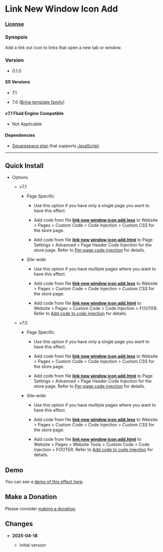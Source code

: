 # Link New Window Icon Add

### [License][1]

### Synopsis

Add a link out icon to links that open a new tab or window.

### Version

  * 0.1.0

#### SS Versions

  * 7.1
  
  * 7.0 ([Brine template family][2])

#### v7.1 Fluid Engine Compatible

  * Not Applicable

#### Dependencies

  * [Squarespace plan][3] that supports [JavaScript][4].

---

## Quick Install

* Options

  * v7.1
  
    * Page Specific
    
      * Use this option if you have only a single page you want to have this
        effect.
        
      * Add code from file **[link new window icon add.less][5]** to Website >
        Pages > Custom Code > Code Injection > Custom CSS for the store page.
        
      * Add code from file **[link new window icon add.html][6]** to
        Page Settings > Advanced > Page Header Code Injection for the store
        page. Refer to [Per-page code injection][7] for details.
        
    * Site-wide
    
      * Use this option if you have multiple pages where you want to have this
        effect.
        
      * Add code from file **[link new window icon add.less][5]** to Website >
        Pages > Custom Code > Code Injection > Custom CSS for the store page.
        
      * Add code from file **[link new window icon add.html][6]** to Website >
        Pages > Custom Code > Code Injection > FOOTER. Refer to [Add code to
        code injection][8] for details.
        
  * v7.0
  
    * Page Specific
    
      * Use this option if you have only a single page you want to have this
        effect.
        
      * Add code from file **[link new window icon add.less][5]** to Website >
        Pages > Custom Code > Code Injection > Custom CSS for the store page.
        
      * Add code from file **[link new window icon add.html][6]** to
        Page Settings > Advanced > Page Header Code Injection for the store
        page. Refer to [Per-page code injection][7] for details.
        
    * Site-wide
    
      * Use this option if you have multiple pages where you want to have this
        effect.
        
      * Add code from file **[link new window icon add.less][5]** to Website >
        Pages > Custom Code > Code Injection > Custom CSS for the store page.
        
      * Add code from file **[link new window icon add.html][6]** to Website >
        Pages > Website Tools > Custom Code > Code Injection > FOOTER. Refer to
        [Add code to code injection][8] for details.

## Demo

You can see a [demo of this effect here][9].

## Make a Donation

Please consider [making a donation][10].

## Changes

<!-- * **2025-04-08**

  * added slovak language
  * added support for multiple guard callbacks
  * remove dependency on twcsl
  * remove dependency on jQuery
  * bumped version to 0.6.0
  -->
* **2025-04-18**

  * initial version

[1]: https://github.com/tomsWebConsulting/twcsl/blob/main/LICENSE.txt#L1
[2]: https://support.squarespace.com/hc/en-us/articles/212512738-Brine-template-family
[3]: https://www.squarespace.com/pricing
[4]: https://en.wikipedia.org/wiki/JavaScript
[5]: link%20new%20window%20icon%20add.less#L1
[6]: link%20new%20window%20icon%20add.html#L1
[7]: https://support.squarespace.com/hc/en-us/articles/205815908-Using-code-injection#toc-per-page-code-injection
[8]: https://support.squarespace.com/hc/en-us/articles/205815908-Using-code-injection#toc-add-code-to-code-injection
[9]: https://toms-web-consulting-demos.squarespace.com/link-new-window-icon-add?password=twcdemos
[10]: https://github.com/tomsWebConsulting/twcsl#make-a-donation
